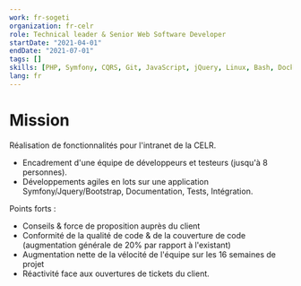 ```yaml
---
work: fr-sogeti
organization: fr-celr
role: Technical leader & Senior Web Software Developer
startDate: "2021-04-01"
endDate: "2021-07-01"
tags: []
skills: [PHP, Symfony, CQRS, Git, JavaScript, jQuery, Linux, Bash, Docker, DevOps, CI-CD, agile, Scrum, MySQL, HTML, CSS, PHPUnit, GitLab, XML, Project Management, REST]
lang: fr
---
```


# Mission

Réalisation de fonctionnalités pour l'intranet de la CELR.

- Encadrement d'une équipe de développeurs et testeurs (jusqu'à 8 personnes).
- Développements agiles en lots sur une application Symfony/Jquery/Bootstrap, Documentation, Tests, Intégration.

Points forts :
- Conseils & force de proposition auprès du client
- Conformité de la qualité de code & de la couverture de code (augmentation générale de 20% par rapport à l'existant)
- Augmentation nette de la vélocité de l'équipe sur les 16 semaines de projet
- Réactivité face aux ouvertures de tickets du client.

